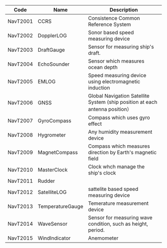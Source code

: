 | Code     	| Name             	| Description                                                                  	|
|----------	|------------------	|------------------------------------------------------------------------------	|
| NavT2001 	| CCRS             	| Consistence Common Reference System                                          	|
| NavT2002 	| DopplerLOG       	| Sonor based speed measuring device                                           	|
| NavT2003 	| DraftGauge       	| Sensor for measuring ship's draft.                                           	|
| NavT2004 	| EchoSounder      	| Sensor which measures ocean depth                                            	|
| NavT2005 	| EMLOG            	| Speed measuring device using electromagnetic induction                       	|
| NavT2006 	| GNSS             	| Global Navigation Satellite System (ship position at each antenna position） 	|
| NavT2007 	| GyroCompass      	| Compass which uses gyro effect                                               	|
| NavT2008 	| Hygrometer       	| Any humidity measurement device                                              	|
| NavT2009 	| MagnetCompass    	| Compass which measures direction by Earth's magnetic field                   	|
| NavT2010 	| MasterClock      	| Clock whch manage the ship's clock                                           	|
| NavT2011 	| Rudder           	|                                                                              	|
| NavT2012 	| SatelliteLOG     	| sattelite based speed measuring device                                       	|
| NavT2013 	| TemperatureGauge 	| Temerature measurement device                                                	|
| NavT2014 	| WaveSensor       	| Sensor for measuring wave condition, such as height, period.                 	|
| NavT2015 	| WindIndicator    	| Anemometer                                                                   	|